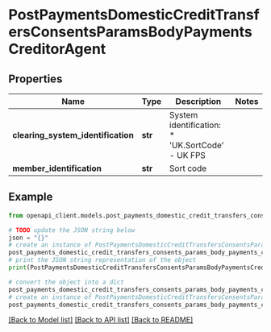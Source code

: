# PostPaymentsDomesticCreditTransfersConsentsParamsBodyPaymentsCreditorAgent


## Properties

Name | Type | Description | Notes
------------ | ------------- | ------------- | -------------
**clearing_system_identification** | **str** | System identification:   * &#39;UK.SortCode&#39; - UK FPS  | 
**member_identification** | **str** | Sort code | 

## Example

```python
from openapi_client.models.post_payments_domestic_credit_transfers_consents_params_body_payments_creditor_agent import PostPaymentsDomesticCreditTransfersConsentsParamsBodyPaymentsCreditorAgent

# TODO update the JSON string below
json = "{}"
# create an instance of PostPaymentsDomesticCreditTransfersConsentsParamsBodyPaymentsCreditorAgent from a JSON string
post_payments_domestic_credit_transfers_consents_params_body_payments_creditor_agent_instance = PostPaymentsDomesticCreditTransfersConsentsParamsBodyPaymentsCreditorAgent.from_json(json)
# print the JSON string representation of the object
print(PostPaymentsDomesticCreditTransfersConsentsParamsBodyPaymentsCreditorAgent.to_json())

# convert the object into a dict
post_payments_domestic_credit_transfers_consents_params_body_payments_creditor_agent_dict = post_payments_domestic_credit_transfers_consents_params_body_payments_creditor_agent_instance.to_dict()
# create an instance of PostPaymentsDomesticCreditTransfersConsentsParamsBodyPaymentsCreditorAgent from a dict
post_payments_domestic_credit_transfers_consents_params_body_payments_creditor_agent_from_dict = PostPaymentsDomesticCreditTransfersConsentsParamsBodyPaymentsCreditorAgent.from_dict(post_payments_domestic_credit_transfers_consents_params_body_payments_creditor_agent_dict)
```
[[Back to Model list]](../README.md#documentation-for-models) [[Back to API list]](../README.md#documentation-for-api-endpoints) [[Back to README]](../README.md)


